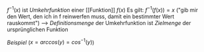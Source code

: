 $f^{-1}(x)$ ist _Umkehrfunktion_ einer [[Funktion]] $f(x)$
Es gilt: $f^{-1}(f(x)) = x$ 
("gib mir den Wert, den ich in f reinwerfen muss, damit ein bestimmter Wert rauskommt")
--> _Definitionsmenge_ der Umkehrfunktion ist _Zielmenge_ der ursprünglichen Funktion

_Beispiel_ ($x = arccos(y) = cos^{-1}(y)$)